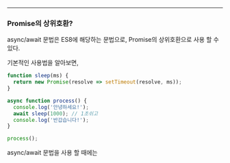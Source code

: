 
---

### Promise의 상위호환?

async/await 문법은 ES8에 해당하는 문법으로, Promise의 상위호환으로 사용 할 수 있다.

기본적인 사용법을 알아보면, 

```js
function sleep(ms) {
  return new Promise(resolve => setTimeout(resolve, ms));
}

async function process() {
  console.log('안녕하세요!');
  await sleep(1000); // 1초쉬고
  console.log('반갑습니다!');
}

process();
```

async/await 문법을 사용 할 때에는 
